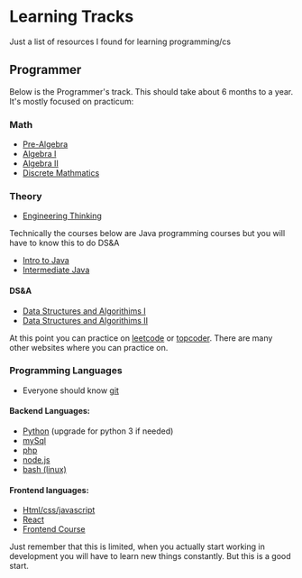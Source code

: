 # Learning Tracks
Just a list of resources I found for learning programming/cs

## Programmer
Below is the Programmer's track. This should take about 6 months to a year. It's mostly focused on practicum:

### Math
* [Pre-Algebra](www.khanacademy.com)
* [Algebra I](www.khanacademy.com)
* [Algebra II](www.khanacademy.com)
* [Discrete Mathmatics](https://www.youtube.com/watch?v=A3Ffwsnad0k&list=PLl-gb0E4MII28GykmtuBXNUNoej-vY5Rz)

### Theory
* [Engineering Thinking](https://www.edx.org/cs50)

Technically the courses below are Java programming courses but you will have to know this to do DS&A
* [Intro to Java](https://www.codecademy.com/learn/learn-java)
* [Intermediate Java](https://www.codecademy.com/learn/learn-intermediate-java)


#### DS&A
* [Data Structures and Algorithims I](https://www.coursera.org/learn/algorithms-part1)
* [Data Structures and Algorithims II](https://www.coursera.org/learn/algorithms-part2)
 
 

At this point you can practice on [leetcode](https://leetcode.com/) or [topcoder](https://www.topcoder.com). There are many other websites where you can practice on.

### Programming Languages
* Everyone should know [git](https://git-scm.com/)

#### Backend Languages:
* [Python](https://www.codecademy.com/learn/learn-python) (upgrade for python 3 if needed)
* [mySql](https://www.codecademy.com/learn/learn-sql)
* [php](https://www.codecademy.com/learn/learn-php)
* [node.js](https://www.freecodecamp.org/)
* [bash (linux)](https://www.datacamp.com) 

#### Frontend languages:
* [Html/css/javascript](https://www.codecademy.com)
* [React](https://www.codecademy.com/learn/react-101)
* [Frontend Course](https://www.freecodecamp.org/)

Just remember that this is limited, when you actually start working in development you will have to learn new things constantly. But this is a good start.

